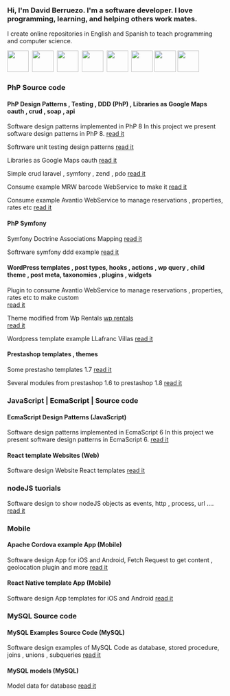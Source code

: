 ### Hi, I'm David Berruezo. I'm a software developer. I love programming, learning, and helping others work mates.

I create online repositories in English and Spanish to teach programming and computer science.


<img src="https://www.davidberruezo.com/icons-github/html5.png" width="auto" height="50" />&nbsp;&nbsp;<img src="https://www.davidberruezo.com/icons-github/css3.png" width="auto" height="50" />&nbsp;&nbsp;<img src="https://www.davidberruezo.com/icons-github/javascript.png" width="auto" height="50" />&nbsp;&nbsp;<img src="https://www.davidberruezo.com/icons-github/react.png" width="auto" height="50" />&nbsp;&nbsp;<img src="https://www.davidberruezo.com/icons-github/node.png" width="auto" height="50" />&nbsp;&nbsp;<img src="https://www.davidberruezo.com/icons-github/php8.png" width="auto" height="50" /> <img src="https://www.davidberruezo.com/icons-github/mysql.png" width="auto" height="50" /> <img src="https://www.davidberruezo.com/icons-github/docker.png" width="auto" height="50" />

### PhP Source code
#### PhP Design Patterns , Testing , DDD (PhP) , Libraries as Google Maps oauth , crud , soap , api

Software design patterns implemented in PhP 8 In this project we present software design patterns in PhP 8.
<a href="https://github.com/david-berruezo/php-design-patterns" target="_blank">read it</a>

Softrware unit testing design patterns
<a href="https://github.com/david-berruezo/php-design-patterns-tests" target="_blank">read it</a>

Libraries as Google Maps oauth
<a href="https://github.com/david-berruezo/php-google-api" target="_blank">read it</a>

Simple crud laravel , symfony , zend , pdo
<a href="https://github.com/david-berruezo/php-crud-systems" target="_blank">read it</a>

Consume example MRW barcode WebService to make it
<a href="https://github.com/david-berruezo/php-soap-api" target="_blank">read it</a>

Consume example Avantio WebService to manage reservations , properties, rates etc
<a href="https://github.com/david-berruezo/avantio_cron_cli" target="_blank">read it</a>

#### PhP Symfony

Symfony Doctrine Associations Mapping
<a href="https://github.com/david-berruezo/doctrine-orm-associations-mapping" target="_blank">read it</a>

Softrware symfony ddd example
<a href="https://github.com/david-berruezo/php-symfony-ddd" target="_blank">read it</a>

#### WordPress templates , post types, hooks , actions , wp query , child theme , post meta, taxonomies , plugins , widgets

Plugin to consume Avantio WebService to manage reservations , properties, rates etc to make custom  
<a href="https://github.com/david-berruezo/wprentals-ws-avantio" target="_blank">read it</a>

Theme modified from Wp Rentals <a href="https://wprentals.org/">wp rentals</a>  
<a href="https://github.com/david-berruezo/wp-rentals-theme-modified" target="_blank">read it</a>

Wordpress template example LLafranc Villas <a href="https://www.llvillas.com/">
<a href="https://github.com/david-berruezo/llafranc-villas" target="_blank">read it</a>

#### Prestashop templates , themes 

Some prestasho templates 1.7 
<a href="https://github.com/david-berruezo/prestashop-themes">read it</a>

Several modules from prestashop 1.6 to prestashop 1.8
<a href="https://github.com/david-berruezo/prestashop-modules">read it</a>


### JavaScript | EcmaScript | Source code

#### EcmaScript Design Patterns (JavaScript) 

Software design patterns implemented in EcmaScript 6 In this project we present software design patterns in EcmaScript 6.
<a href="https://github.com/david-berruezo/es6-design-patterns" target="_blank">read it</a>

#### React template Websites (Web)

Software design Website React templates
<a href="https://github.com/david-berruezo/templates-react" target="_blank">read it</a>


### nodeJS tuorials

Software design to show nodeJS objects as events, http , process, url ....
<a href="https://github.com/david-berruezo/nodejs-tutorials" target="_blank">read it</a>

### Mobile

#### Apache Cordova example App (Mobile)

Software design App for iOS and Android, Fetch Request to get content , geolocation plugin and more
<a href="https://github.com/david-berruezo/portvil-app" target="_blank">read it</a>

#### React Native template App (Mobile)

Software design App templates  for iOS and Android
<a href="https://github.com/david-berruezo/templates-react-native" target="_blank">read it</a>


### MySQL Source code

#### MySQL Examples Source Code (MySQL)

Software design examples of MySQL Code as database, stored procedure, joins , unions , subqueries
<a href="https://github.com/david-berruezo/mysql-projects" target="_blank">read it</a>

#### MySQL models (MySQL)

Model data for database
<a href="https://github.com/david-berruezo/mysql-code-data-models" target="_blank">read it</a>




<!--
**david-berruezo/david-berruezo** is a ✨ _special_ ✨ repository because its `README.md` (this file) appears on your GitHub profile.

Here are some ideas to get you started:

- 🔭 I’m currently working on ...
- 🌱 I’m currently learning ...
- 👯 I’m looking to collaborate on ...
- 🤔 I’m looking for help with ...
- 💬 Ask me about ...
- 📫 How to reach me: ...
- 😄 Pronouns: ...
- ⚡ Fun fact: ...
-->
